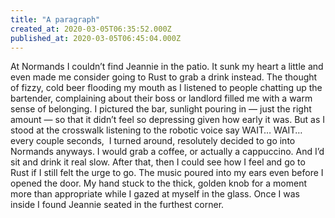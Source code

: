 ```yaml
---
title: "A paragraph"
created_at: 2020-03-05T06:35:52.000Z
published_at: 2020-03-05T06:45:04.000Z
---
```

At Normands I couldn’t find Jeannie in the patio. It sunk my heart a little and even made me consider going to Rust to grab a drink instead. The thought of fizzy, cold beer flooding my mouth as I listened to people chatting up the bartender, complaining about their boss or landlord filled me with a warm sense of belonging. I pictured the bar, sunlight pouring in — just the right amount — so that it didn’t feel so depressing given how early it was. But as I stood at the crosswalk listening to the robotic voice say WAIT… WAIT… every couple seconds,  I turned around, resolutely decided to go into Normands anyways. I would grab a coffee, or actually a cappuccino. And I’d sit and drink it real slow. After that, then I could see how I feel and go to Rust if I still felt the urge to go. The music poured into my ears even before I opened the door. My hand stuck to the thick, golden knob for a moment more than appropriate while I gazed at myself in the glass. Once I was inside I found Jeannie seated in the furthest corner.
